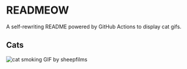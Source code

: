 # READMEOW

A self-rewriting README powered by GitHub Actions to display cat gifs.

## Cats

![cat smoking GIF by sheepfilms](https://media3.giphy.com/media/l0ExdMHUDKteztyfe/200.gif?cid=9acd02da0ntiyxv120bynfh6i1xrrl5u7h34ogowi0i2fqi4&ep=v1_gifs_search&rid=200.gif&ct=g)
